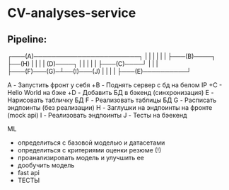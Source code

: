 # CV-analyses-service
## Pipeline:
 ┌───(A)────────────────────────┐
 |                              |
 |                              |
 |                              |
 ├───(B)────┐                   ├──(H)
 |          |                   |
 |         (D)────┐             |
 |          |     |             |
 ├───(C)────┘     |             |
 |                ├───(F)───(G)─┴──(I)───(J)
 |                |
 |                |
 ├───(E)──────────┘

 A - Запустить фронт у себя
 +B - Поднять сервер с бд на белом IP
 +C - Hello World на бэке
 +D - Добавить БД в бэкенд (синхронизация)
 E - Нарисовать табличку БД
 F - Реализовать таблицы БД 
 G - Расписать эндпоинты (без реализации)
 H - Заглушки на эндпоинты на фронте (mock api)
 I - Реализовать эндпоинты
 J - Тесты на бэекенд



 ML
- определиться с базовой моделью и датасетами
- определиться с критериями оценки резюме (!)
- проанализировать модель и улучшить ее
- дообучить модель
- fast api
- ТЕСТЫ